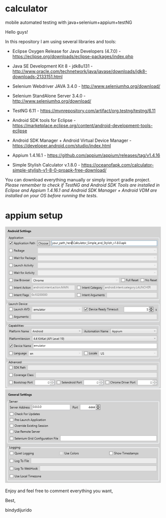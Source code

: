 # calculator
mobile automated testing with java+selenium+appium+testNG

Hello guys! 

In this repository I am using several libraries and tools: 

- Eclipse Oxygen Release for Java Developers (4.7.0) - https://eclipse.org/downloads/eclipse-packages/index.php
- Java SE Development Kit 8 - jdk8u131 - http://www.oracle.com/technetwork/java/javase/downloads/jdk8-downloads-2133151.html
- Selenium Webdriver JAVA 3.4.0 - http://www.seleniumhq.org/download/
- Selenium StandAlone Server 3.4.0 - http://www.seleniumhq.org/download/
- TestNG 6.11 - https://mvnrepository.com/artifact/org.testng/testng/6.11
- Android SDK tools for Eclipse - https://marketplace.eclipse.org/content/android-development-tools-eclipse
- Android SDK Manager + Android Virtual Device Manager - https://developer.android.com/studio/index.html
- Appium 1.4.16.1 - https://github.com/appium/appium/releases/tag/v1.4.16

- Simple Stylish Calculator v.1.8.0 - https://oceanofapk.com/calculator-simple-stylish-v1-8-0-proapk-free-download/

You can download everything manually or simply import gradle project. *Please remember to check if TestNG and Android SDK Tools are installed in Eclipse and Appium 1.4.16.1 and Android SDK Manager + Android VDM are installed on your OS before running the tests*.

# appium setup

![alt text](https://raw.githubusercontent.com/bindydijurido/calculator/master/misc/appium.jpg)
![alt text](https://raw.githubusercontent.com/bindydijurido/calculator/master/misc/appium1.jpg)


Enjoy and feel free to comment everything you want,

Best,

bindydijurido

